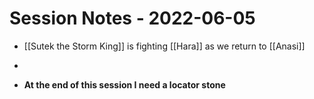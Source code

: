 # Session Notes - 2022-06-05

* [[Sutek the Storm King]] is fighting [[Hara]] as we return to [[Anasi]]
* 


* **At the end of this session I need a locator stone**